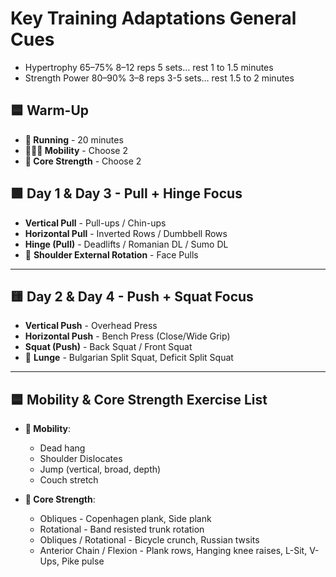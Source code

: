 # Key Training Adaptations General Cues 

* Hypertrophy	65–75%	8–12 reps 5 sets… rest 1 to 1.5 minutes
* Strength Power	80–90%	3–8 reps 3-5 sets… rest 1.5 to 2 minutes

## 🟦 Warm-Up

* **🏃 Running** - 20 minutes
* **🤸🏼‍♂️ Mobility** - Choose 2
* **🧗 Core Strength** - Choose 2

## 🟩 Day 1 & Day 3 - Pull + Hinge Focus

* **Vertical Pull** - Pull-ups / Chin-ups
* **Horizontal Pull** - Inverted Rows / Dumbbell Rows
* **Hinge (Pull)** - Deadlifts / Romanian DL / Sumo DL
* 🍒 **Shoulder External Rotation** - Face Pulls

---

## 🟨 Day 2 & Day 4 - Push + Squat Focus

* **Vertical Push** - Overhead Press
* **Horizontal Push** - Bench Press (Close/Wide Grip)
* **Squat (Push)** - Back Squat / Front Squat
* 🍒 **Lunge** - Bulgarian Split Squat, Deficit Split Squat

---

## 🟦 Mobility & Core Strength Exercise List

* **🧘 Mobility**:
  * Dead hang
  * Shoulder Dislocates
  * Jump (vertical, broad, depth)
  * Couch stretch

* **💪 Core Strength**:
  * Obliques - Copenhagen plank, Side plank
  * Rotational - Band resisted trunk rotation
  * Obliques / Rotational - Bicycle crunch, Russian twsits
  * Anterior Chain / Flexion - Plank rows, Hanging knee raises, L-Sit, V-Ups, Pike pulse
